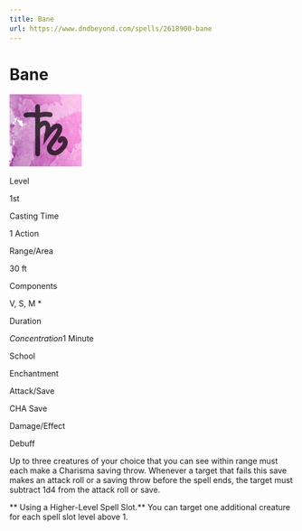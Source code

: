 ```yaml
---
title: Bane
url: https://www.dndbeyond.com/spells/2618900-bane
---
```


# Bane

![Bane](bane.png)

Level

1st

Casting Time

1 Action

Range/Area

30 ft

Components

V, S, M *

Duration

*Concentration*1 Minute

School

Enchantment

Attack/Save

CHA Save

Damage/Effect

Debuff

Up to three creatures of your choice that you can see within range must each make a Charisma saving throw. Whenever a target that fails this save makes an attack roll or a saving throw before the spell ends, the target must subtract 1d4 from the attack roll or save.

** Using a Higher-Level Spell Slot.** You can target one additional creature for each spell slot level above 1.
